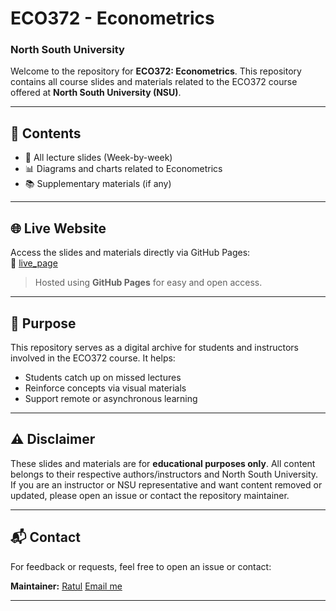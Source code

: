 # ECO372 - Econometrics
### North South University

Welcome to the repository for **ECO372: Econometrics**. This repository contains all course slides and materials related to the ECO372 course offered at **North South University (NSU)**.

---

## 📁 Contents

- 🧾 All lecture slides (Week-by-week)
- 📊 Diagrams and charts related to Econometrics
- 📚 Supplementary materials (if any)

---

## 🌐 Live Website

Access the slides and materials directly via GitHub Pages:  
🔗 [live_page](https://ratul2016t.github.io/eco372)

> Hosted using **GitHub Pages** for easy and open access.

---

## 📌 Purpose

This repository serves as a digital archive for students and instructors involved in the ECO372 course. It helps:
- Students catch up on missed lectures
- Reinforce concepts via visual materials
- Support remote or asynchronous learning

---

## ⚠️ Disclaimer

These slides and materials are for **educational purposes only**. All content belongs to their respective authors/instructors and North South University.  
If you are an instructor or NSU representative and want content removed or updated, please open an issue or contact the repository maintainer.

---

## 📬 Contact

For feedback or requests, feel free to open an issue or contact:

**Maintainer:** 
[Ratul](https://github.com/Ratul2016t)
[Email me](willfromnorth@proton.me)

---
